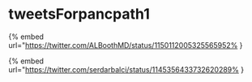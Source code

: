 # tweetsForpancpath1

{% embed url="https://twitter.com/ALBoothMD/status/1150112005325565952% }

{% embed url="https://twitter.com/serdarbalci/status/1145356433732620289% }

